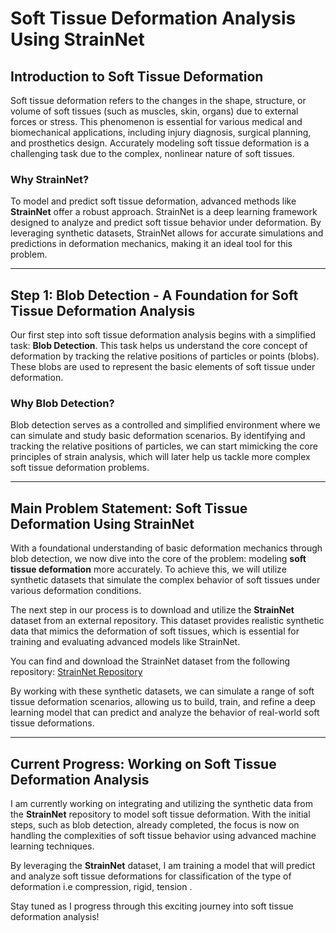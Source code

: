 # **Soft Tissue Deformation Analysis Using StrainNet**

## **Introduction to Soft Tissue Deformation**

Soft tissue deformation refers to the changes in the shape, structure, or volume of soft tissues (such as muscles, skin, organs) due to external forces or stress. This phenomenon is essential for various medical and biomechanical applications, including injury diagnosis, surgical planning, and prosthetics design. Accurately modeling soft tissue deformation is a challenging task due to the complex, nonlinear nature of soft tissues.

### **Why StrainNet?**

To model and predict soft tissue deformation, advanced methods like **StrainNet** offer a robust approach. StrainNet is a deep learning framework designed to analyze and predict soft tissue behavior under deformation. By leveraging synthetic datasets, StrainNet allows for accurate simulations and predictions in deformation mechanics, making it an ideal tool for this problem.

---

## **Step 1: Blob Detection - A Foundation for Soft Tissue Deformation Analysis**

Our first step into soft tissue deformation analysis begins with a simplified task: **Blob Detection**. This task helps us understand the core concept of deformation by tracking the relative positions of particles or points (blobs). These blobs are used to represent the basic elements of soft tissue under deformation.

### **Why Blob Detection?**

Blob detection serves as a controlled and simplified environment where we can simulate and study basic deformation scenarios. By identifying and tracking the relative positions of particles, we can start mimicking the core principles of strain analysis, which will later help us tackle more complex soft tissue deformation problems.

---

## **Main Problem Statement: Soft Tissue Deformation Using StrainNet**

With a foundational understanding of basic deformation mechanics through blob detection, we now dive into the core of the problem: modeling **soft tissue deformation** more accurately. To achieve this, we will utilize synthetic datasets that simulate the complex behavior of soft tissues under various deformation conditions.

The next step in our process is to download and utilize the **StrainNet** dataset from an external repository. This dataset provides realistic synthetic data that mimics the deformation of soft tissues, which is essential for training and evaluating advanced models like StrainNet.

You can find and download the StrainNet dataset from the following repository: [StrainNet Repository](https://github.com/reecehuff/StrainNet)

By working with these synthetic datasets, we can simulate a range of soft tissue deformation scenarios, allowing us to build, train, and refine a deep learning model that can predict and analyze the behavior of real-world soft tissue deformations.

---

## **Current Progress: Working on Soft Tissue Deformation Analysis**

I am currently working on integrating and utilizing the synthetic data from the **StrainNet** repository to model soft tissue deformation. With the initial steps, such as blob detection, already completed, the focus is now on handling the complexities of soft tissue behavior using advanced machine learning techniques.

By leveraging the **StrainNet** dataset, I am training a model that will predict and analyze soft tissue deformations for classification of the type of deformation i.e compression, rigid, tension .

Stay tuned as I progress through this exciting journey into soft tissue deformation analysis!

